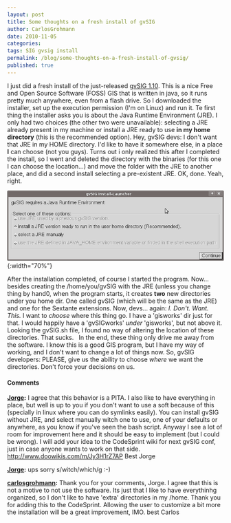 ```yaml
---
layout: post
title: Some thoughts on a fresh install of gvSIG
author: CarlosGrohmann
date: 2010-11-05
categories: 
tags: SIG gvsig install
permalink: /blog/some-thoughts-on-a-fresh-install-of-gvsig/
published: true
---
```



I just did a fresh install of the just-released [gvSIG 1.10](http://www.gvsig.org/web/projects/gvsig-desktop/official/gvsig-1.10/). This is a nice Free and Open Source Software (FOSS) GIS that is written in java, so it runs pretty much anywhere, even from a flash drive. So I downloaded the installer, set up the execution permission (I'm on Linux) and run it. Te first thing the installer asks you is about the Java Runtime Environment (JRE). I only had two choices (the other two were unavailable): selecting a JRE already present in my machine or install a JRE ready to use **in my home directory** (this is the recommended option). Hey, gvSIG devs: I don't want that JRE in my HOME directory. I'd like to have it somewhere else, in a place **I** can choose (not you guys). Turns out i only realized this after I completed the install, so I went and deleted the directory with the binaries (for this one I can choose the location...) and move the folder with the JRE to another place, and did a second install selecting a pre-existent JRE. OK, done. Yeah, right.    

![](/img/gvsig_install11.png){:width="70%"}    

After the installation completed, of course I started the program. Now... besides creating the /home/you/gvSIG with the JRE (unless you change thing by hand0, when the program starts, it creates **two** new directories under you home dir. One called gvSIG (which will be the same as the JRE) and one for the Sextante extensions. Now, devs... again: _I. Don't. Want. This._ I want to _choose_ where this thing go. I have a 'gisworks' dir just for that. I would happily have a 'gvSIGworks' _under_ 'gisworks', but not above it. Looking the gvSIG.sh file, I found no way of altering the location of these directories. That sucks.   In the end, these thing only drive me away from the software. I know this is a good GIS program, but I have my way of working, and I don't want to change a lot of things now. So, gvSIG developers: PLEASE, give us the ability to choose _where_ we want the directories. Don't force your decisions on us.



#### Comments

**[Jorge](#17 "2010-11-06 12:58:33"):** I agree that this behavior is a PITA. I also like to have everything in place, but well is up to you if you don't want to use a soft because of this (specially in linux where you can do symlinks easily). You can install gvSIG without JRE, and select manually witch one to use, one of your defaults or anywhere, as you know if you've seen the bash script. Anyway I see a lot of room for improvement here and it should be easy to implement (but I could be wrong). I will add your idea to the CodeSprint wiki for next gvSIG conf, just in case anyone wants to work on that side. http://www.doowikis.com/m/Jy3H1rZ7AP Best Jorge

**[Jorge](#18 "2010-11-06 13:33:48"):** ups sorry s/witch/which/g :-)

**[carlosgrohmann](#19 "2010-11-08 07:59:33"):** Thank you for your comments, Jorge. I agree that this is not a motive to not use the software. Its just that I like to have everythinhg organized, so I don't like to have 'extra' directories in my /home. Thank you for adding this to the CodeSprint. Allowing the user to customize a bit more the installation will be a great improvement, IMO. best Carlos



